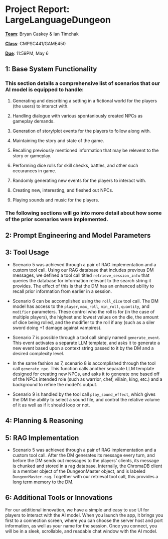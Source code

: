 # Project Report: LargeLanguageDungeon

**<u>Team</u>**: Bryan Caskey & Ian Timchak

**<u>Class</u>**: CMPSC441/GAME450

**<u>Due</u>**: 11:59PM, May 6

## 1: Base System Functionality

### This section details a comprehensive list of scenarios that our AI model is equipped to handle:

1. Generating and describing a setting in a fictional world for the players (the users) to interact with.

2. Handling dialogue with various spontaniously created NPCs as gameplay demands.

3. Generation of story/plot events for the players to follow along with.

4. Maintaining the story and state of the game.

5. Recalling previously mentioned information that may be relevent to the story or gameplay.

6. Performing dice rolls for skill checks, battles, and other such occurances in game.

7. Randomly generating new events for the players to interact with.

8. Creating new, interesting, and fleshed out NPCs.

9. Playing sounds and music for the players.

### The following sections will go into more detail about how some of the prior scenarios were implemented.

## 2: Prompt Engineering and Model Parameters

## 3: Tool Usage

- Scenario 5 was achieved through a pair of RAG implementation and a custom tool call. Using our RAG database that includes previous DM messages, we defined a tool call titled `retrieve_session_info` that queries the database for information relevant to the search string it provides. The effect of this is that the DM has an enhanced ability to recall prior information from earlier in a session.

- Scenario 6 can be accomplished using the `roll_dice` tool call. The DM model has access to the `player`, `max_roll`, `min_roll`, `quantity`, and `modifier` parameters. These control who the roll is for (in the case of multiple players), the highest and lowest values on the die, the amount of dice being rolled, and the modifier to the roll if any (such as a siler sword doing +1 damage against vampires).

- Scenario 7 is possible through a tool call simply named `generate_event`. This event activates a separate LLM template, and asks it to generate a new event based upon a context string passed to it by the DM and a desired complexity level.

- In the same fashion as 7, scenario 8 is accomplished through the tool call `generate_npc`. This function calls another separate LLM template designed for creating new NPCs, and asks it to generate one based off of the NPCs intended role (such as warrior, chef, villain, king, etc.) and a background to refine the model's output.

- Scenario 9 is handled by the tool call `play_sound_effect`, which gives the DM the ability to select a sound file, and control the relative volume of it as well as if it should loop or not.

## 4: Planning & Reasoning

## 5: RAG Implementation

- Scenario 5 was achieved through a pair of RAG implementation and a custom tool call. After the DM generates its message every turn, and before the DM sends out messages to the players' clients, its message is chunked and stored in a rag database. Internally, the ChromaDB client is a member object of the DungeonMaster object, and is labeled `DungeonMaster.rag`. Together with our retrieval tool call, this provides a long term memory to the DM.

## 6: Additional Tools or Innovations

For our additional innovation, we have a simple and easy to use UI for players to interact with the AI model. When you launch the app, it brings you first to a connection screen, where you can choose the server host and port information, as well as your name for the session. Once you connect, you will be in a sleek, scrollable, and readable chat window with the AI model.
